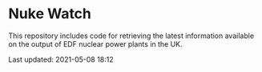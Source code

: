 # Nuke Watch

This repository includes code for retrieving the latest information available on the output of EDF nuclear power plants in the UK.

Last updated: 2021-05-08 18:12